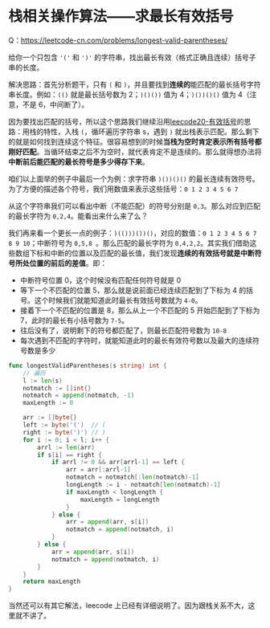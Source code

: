 # 栈相关操作算法——求最长有效括号

Q：https://leetcode-cn.com/problems/longest-valid-parentheses/

给你一个只包含 `'('` 和 `')'` 的字符串，找出最长有效（格式正确且连续）括号子串的长度。

解决思路：首先分析题干，只有 `(` 和 `)`，并且要找到**连续的**能匹配的最长括号字符串长度。例如：`(()` 就是最长括号数为 2；`)()())` 值为 4；`)())()()` 值为 4（注意，不是 6，中间断了）。

因为要找出匹配的括号，所以这个思路我们继续沿用[leecode20-有效括号](https://leetcode-cn.com/problems/valid-parentheses/)的思路：用栈的特性，入栈 `(`，循环遍历字符串 s，遇到 `)` 就出栈表示匹配。那么剩下的就是如何找到连续这个特征。很容易想到的时候**当栈为空时肯定表示所有括号都刚好匹配**。当循环结束之后不为空时，就代表肯定不是连续的。那么就得想办法将**中断前后能匹配的最长符号是多少得存下来**。

咱们以上面举的例子中最后一个为例：求字符串 `)())()()` 的最长连续有效符号。为了方便的描述各个符号，我们用数值来表示这些括号：`0 1 2 3 4 5 6 7`

从这个字符串我们可以看出中断（不能匹配）的符号分别是 `0,3`。那么对应到匹配的最长字符为 `0,2,4`。能看出来什么来了么？

我们再来看一个更长一点的例子：`)(()))())()`，对应的数值：`0 1 2 3 4 5 6 7 8 9 10`；中断符号为 `0,5,8 `。那么匹配的最长字符为 `0,4,2,2`。其实我们借助这些数组下标和中断的位置以及匹配的最长值，我们发现**连续的有效括号就是中断符号所处位置的前后的差值**。即：

- 中断符号位置 0，这个时候没有匹配任何符号就是 0
- 等下一个不匹配的位置 5，那么就是说前面已经连续匹配到了下标为 4 的括号。这个时候我们就能知道此时最长有效括号数就为 `4-0`。
- 接着下一个不匹配的位置是 8，那么从上一个不匹配的 5 开始匹配到了下标为 7，此时的最长有小括号数为 `7-5`。
- 往后没有了，说明剩下的符号都匹配了，则最长匹配符号数为 `10-8`
- 每次遇到不匹配的字符时，就能知道此时的最长有效符号数以及最大的连续符号数是多少

```go
func longestValidParentheses(s string) int {
	// 遍历
	l := len(s)
	notmatch := []int{}
	notmatch = append(notmatch, -1)
	maxLength := 0

	arr := []byte{}
	left := byte('(')  // (
	right := byte(')') // )
	for i := 0; i < l; i++ {
		arrl := len(arr)
		if s[i] == right {
			if arrl != 0 && arr[arrl-1] == left {
				arr = arr[:arrl-1]
				notmatch = notmatch[:len(notmatch)-1]
				longLength := i - notmatch[len(notmatch)-1]
				if maxLength < longLength {
					maxLength = longLength
				}
			} else {
				arr = append(arr, s[i])
				notmatch = append(notmatch, i)
			}
		} else {
			arr = append(arr, s[i])
			notmatch = append(notmatch, i)
		}
	}
	return maxLength
}
```

当然还可以有其它解法，leecode 上已经有详细说明了。因为跟栈关系不大，这里就不讲了。